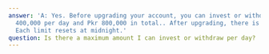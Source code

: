 ```yaml
---
answer: 'A: Yes. Before upgrading your account, you can invest or withdraw up to PKR
  400,000 per day and Pkr 800,000 in total.. After upgrading, there is no daily limit.
  Each limit resets at midnight.'
question: Is there a maximum amount I can invest or withdraw per day?
---
```


